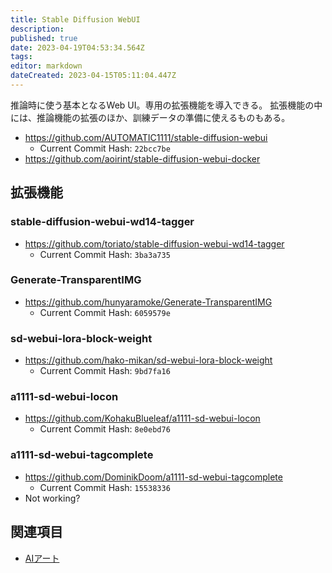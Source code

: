 ```yaml
---
title: Stable Diffusion WebUI
description: 
published: true
date: 2023-04-19T04:53:34.564Z
tags: 
editor: markdown
dateCreated: 2023-04-15T05:11:04.447Z
---
```


推論時に使う基本となるWeb UI。専用の拡張機能を導入できる。
拡張機能の中には、推論機能の拡張のほか、訓練データの準備に使えるものもある。

- <https://github.com/AUTOMATIC1111/stable-diffusion-webui>
  - Current Commit Hash: `22bcc7be`
- <https://github.com/aoirint/stable-diffusion-webui-docker>

## 拡張機能

### stable-diffusion-webui-wd14-tagger

- <https://github.com/toriato/stable-diffusion-webui-wd14-tagger>
  - Current Commit Hash: `3ba3a735`

### Generate-TransparentIMG

- <https://github.com/hunyaramoke/Generate-TransparentIMG>
  - Current Commit Hash: `6059579e`

### sd-webui-lora-block-weight

- <https://github.com/hako-mikan/sd-webui-lora-block-weight>
  - Current Commit Hash: `9bd7fa16`

### a1111-sd-webui-locon

- <https://github.com/KohakuBlueleaf/a1111-sd-webui-locon>
  - Current Commit Hash: `8e0ebd76`

### a1111-sd-webui-tagcomplete

- <https://github.com/DominikDoom/a1111-sd-webui-tagcomplete>
  - Current Commit Hash: `15538336`
- Not working?

## 関連項目

- [AIアート](/aiart)

